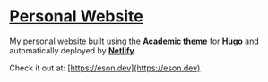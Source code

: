 # [Personal Website](https://eson.dev/)

My personal website built using the **[Academic theme](https://sourcethemes.com/academic/)** for **[Hugo](https://gohugo.io/)** and automatically deployed by **[Netlify](https://www.netlify.com/)**.

Check it out at: [https://eson.dev](https://eson.dev)
